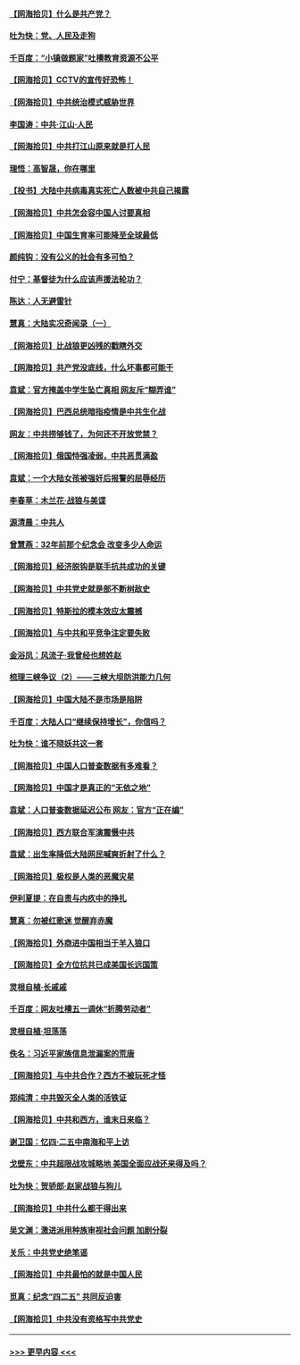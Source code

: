 #### [【网海拾贝】什么是共产党？](../pages/nsc993/n12962781.md?t=05210351) 
#### [吐为快：党、人民及走狗](../pages/nsc993/n12962747.md?t=05210351) 
#### [千百度：“小镇做题家”吐槽教育资源不公平](../pages/nsc993/n12962705.md?t=05210351) 
#### [【网海拾贝】CCTV的宣传好恐怖！](../pages/nsc993/n12959984.md?t=05210351) 
#### [【网海拾贝】中共统治模式威胁世界](../pages/nsc993/n12957622.md?t=05210351) 
#### [李国涛：中共‧江山‧人民](../pages/nsc993/n12957502.md?t=05210351) 
#### [【网海拾贝】中共打江山原来就是打人民](../pages/nsc993/n12954345.md?t=05210351) 
#### [理悟：高智晟，你在哪里](../pages/nsc993/n12953115.md?t=05210351) 
#### [【投书】大陆中共病毒真实死亡人数被中共自己揭露](../pages/nsc993/n12953050.md?t=05210351) 
#### [【网海拾贝】中共怎会容中国人讨要真相](../pages/nsc993/n12952161.md?t=05210351) 
#### [【网海拾贝】中国生育率可能降至全球最低](../pages/nsc993/n12948793.md?t=05210351) 
#### [颜纯钩：没有公义的社会有多可怕？](../pages/nsc993/n12947626.md?t=05210351) 
#### [付宁：基督徒为什么应该声援法轮功？](../pages/nsc993/n12947233.md?t=05210351) 
#### [陈达：人无避雷针](../pages/nsc993/n12947098.md?t=05210351) 
#### [慧真：大陆实况奇闻录（一）](../pages/nsc993/n12945811.md?t=05210351) 
#### [【网海拾贝】比战狼更凶残的戳瞎外交](../pages/nsc993/n12945717.md?t=05210351) 
#### [【网海拾贝】共产党没底线，什么坏事都可能干](../pages/nsc993/n12942090.md?t=05210351) 
#### [袁斌：官方掩盖中学生坠亡真相 网友斥“糊弄谁”](../pages/nsc993/n12942029.md?t=05210351) 
#### [【网海拾贝】巴西总统暗指疫情是中共生化战](../pages/nsc993/n12938999.md?t=05210351) 
#### [网友：中共捞够钱了，为何还不开放党禁？](../pages/nsc993/n12938952.md?t=05210351) 
#### [【网海拾贝】俄国恃强凌弱，中共恶贯满盈](../pages/nsc993/n12936626.md?t=05210351) 
#### [袁斌：一个大陆女孩被强奸后报警的屈辱经历](../pages/nsc993/n12936547.md?t=05210351) 
#### [李春草：木兰花·战狼与美谍](../pages/nsc993/n12935995.md?t=05210351) 
#### [源清晨：中共人](../pages/nsc993/n12935589.md?t=05210351) 
#### [曾慧燕：32年前那个纪念会 改变多少人命运](../pages/nsc993/n12934233.md?t=05210351) 
#### [【网海拾贝】经济脱钩是联手抗共成功的关键](../pages/nsc993/n12934176.md?t=05210351) 
#### [【网海拾贝】中共党史就是部不断树敌史](../pages/nsc993/n12932844.md?t=05210351) 
#### [【网海拾贝】特斯拉的模本效应太震撼](../pages/nsc993/n12925626.md?t=05210351) 
#### [【网海拾贝】与中共和平竞争注定要失败](../pages/nsc993/n12923326.md?t=05210351) 
#### [金浴凤：风流子‧我曾经也想姓赵](../pages/nsc993/n12920911.md?t=05210351) 
#### [梳理三峡争议（2）——三峡大坝防洪能力几何](../pages/nsc993/n12920173.md?t=05210351) 
#### [【网海拾贝】中国大陆不是市场是陷阱](../pages/nsc993/n12920143.md?t=05210351) 
#### [千百度：大陆人口“继续保持增长”，你信吗？](../pages/nsc993/n12918946.md?t=05210351) 
#### [吐为快：谁不晓妖共这一套](../pages/nsc993/n12918941.md?t=05210351) 
#### [【网海拾贝】中国人口普查数据有多难看？](../pages/nsc993/n12917822.md?t=05210351) 
#### [【网海拾贝】中国才是真正的“无依之地”](../pages/nsc993/n12915845.md?t=05210351) 
#### [袁斌：人口普查数据延迟公布 网友：官方“正在编”](../pages/nsc993/n12915748.md?t=05210351) 
#### [【网海拾贝】西方联合军演震慑中共](../pages/nsc993/n12913466.md?t=05210351) 
#### [袁斌：出生率降低大陆网民喊爽折射了什么？](../pages/nsc993/n12913365.md?t=05210351) 
#### [【网海拾贝】极权是人类的恶魔灾星](../pages/nsc993/n12910697.md?t=05210351) 
#### [伊利夏提：在自责与内疚中的挣扎](../pages/nsc993/n12910493.md?t=05210351) 
#### [慧真：勿被红歌迷 觉醒弃赤魔](../pages/nsc993/n12910485.md?t=05210351) 
#### [【网海拾贝】外商进中国相当于羊入狼口](../pages/nsc993/n12908274.md?t=05210351) 
#### [【网海拾贝】全方位抗共已成美国长远国策](../pages/nsc993/n12906878.md?t=05210351) 
#### [灵根自植‧长戚戚](../pages/nsc993/n12905585.md?t=05210351) 
#### [千百度：网友吐槽五一调休“折腾劳动者”](../pages/nsc993/n12905934.md?t=05210351) 
#### [灵根自植‧坦荡荡](../pages/nsc993/n12905562.md?t=05210351) 
#### [佚名：习近平家族信息泄漏案的荒唐](../pages/nsc993/n12904705.md?t=05210351) 
#### [【网海拾贝】与中共合作？西方不被玩死才怪](../pages/nsc993/n12903873.md?t=05210351) 
#### [郑纯清：中共毁灭全人类的活铁证](../pages/nsc993/n12903785.md?t=05210351) 
#### [【网海拾贝】中共和西方，谁末日来临？](../pages/nsc993/n12903482.md?t=05210351) 
#### [谢卫国：忆四‧二五中南海和平上访](../pages/nsc993/n12902192.md?t=05210351) 
#### [戈壁东：中共超限战攻城略地 美国全面应战还来得及吗？](../pages/nsc993/n12902297.md?t=05210351) 
#### [吐为快：贺骄郎‧赵家战狼与狗儿](../pages/nsc993/n12902280.md?t=05210351) 
#### [【网海拾贝】中共什么都干得出来](../pages/nsc993/n12897500.md?t=05210351) 
#### [吴文渊：激进派用种族审视社会问题 加剧分裂](../pages/nsc993/n12893881.md?t=05210351) 
#### [关乐：中共党史绝笔谣](../pages/nsc993/n12897270.md?t=05210351) 
#### [【网海拾贝】中共最怕的就是中国人民](../pages/nsc993/n12894705.md?t=05210351) 
#### [觅真：纪念“四二五” 共同反迫害](../pages/nsc993/n12894553.md?t=05210351) 
#### [【网海拾贝】中共没有资格写中共党史](../pages/nsc993/n12892231.md?t=05210351) 

----
#### [ >>> 更早内容 <<< ](../indexes/nsc993-earlier.md)
